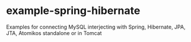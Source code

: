 # example-spring-hibernate
Examples for connecting MySQL interjecting with Spring, Hibernate, JPA, JTA, Atomikos standalone or in Tomcat
